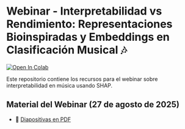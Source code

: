 # Webinar - Interpretabilidad vs Rendimiento: Representaciones Bioinspiradas y Embeddings en Clasificación Musical 🎶

[![Open In Colab](https://colab.research.google.com/assets/colab-badge.svg)](https://colab.research.google.com/drive/1LythVWaZTbaWqs7rbPYY2pVd3lwlf89k?usp=sharing)

Este repositorio contiene los recursos para el webinar sobre interpretabilidad en música usando SHAP.

## Material del Webinar (27 de agosto de 2025)

- 📄 [Diapositivas en PDF](https://drive.google.com/file/d/1zQ4cyr1k-ddwdjlHItzsrXvNtg2HJYhi/view?usp=drive_link)
